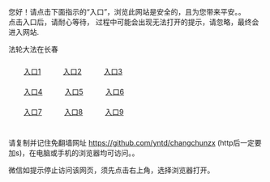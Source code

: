 您好！请点击下面指示的“入口”，浏览此网站是安全的，且为您带来平安。。 <br/>
点击入口后，请耐心等待， 过程中可能会出现无法打开的提示，请忽略，最终会进入网站. </br>

法轮大法在长春<br/>
<div style="padding:10px"><a style="margin:20px" target="_blank" href="https://dilrjm4jy97d0.cloudfront.net/2Qpsp?tdudffri" id="ccLink1" rel="nofollow">入口1</a> <a target="_blank" style="margin:20px" href="https://d1thuzosvsuerl.cloudfront.net/2Qpsp?rngdqxx" id="ccLink2" rel="nofollow">入口2</a> <a style="margin:20px" target="_blank" href="https://d2ppdgrou0snir.cloudfront.net/2Qpsp?nzfkexj" id="ccLink3" rel="nofollow">入口3</a></div>

<div style="padding:10px" ><a style="margin:20px" target="_blank" href="https://dilrjm4jy97d0.cloudfront.net/2Qpsp?tdudffri" id="ccLink4" rel="nofollow">入口4</a> <a style="margin:20px" href="https://d1thuzosvsuerl.cloudfront.net/2Qpsp?rngdqxx" target="_blank" id="ccLink5" rel="nofollow">入口5</a> <a style="margin:20px" href="https://d2ppdgrou0snir.cloudfront.net/2Qpsp?nzfkexj" target="_blank" id="ccLink6" rel="nofollow">入口6</a></div>

<div style="padding:10px"><a style="margin:20px" target="_blank" href="https://dilrjm4jy97d0.cloudfront.net/2Qpsp?tdudffri" id="ccLink7" rel="nofollow">入口7</a> <a style="margin:20px" href="https://d1thuzosvsuerl.cloudfront.net/2Qpsp?rngdqxx" target="_blank" id="ccLink8" rel="nofollow">入口8</a> <a style="margin:20px" target="_blank" href="https://d2ppdgrou0snir.cloudfront.net/2Qpsp?nzfkexj" id="ccLink9" rel="nofollow">入口9</a></div>

<br/>



请复制并记住免翻墙网址 https://github.com/yntd/changchunzx (http后一定要加s)，在电脑或手机的浏览器均可访问。。<br/>

微信如提示停止访问该网页，须先点击右上角，选择浏览器打开。
